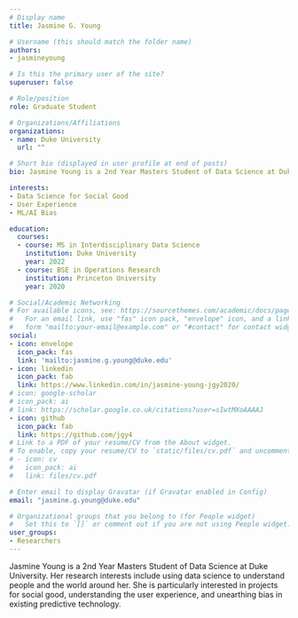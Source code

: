 ```yaml
---
# Display name
title: Jasmine G. Young

# Username (this should match the folder name)
authors:
- jasmineyoung

# Is this the primary user of the site?
superuser: false

# Role/position
role: Graduate Student

# Organizations/Affiliations
organizations:
- name: Duke University
  url: ""

# Short bio (displayed in user profile at end of posts)
bio: Jasmine Young is a 2nd Year Masters Student of Data Science at Duke University.

interests:
- Data Science for Social Good
- User Experience
- ML/AI Bias

education:
  courses:
  - course: MS in Interdisciplinary Data Science
    institution: Duke University
    year: 2022
  - course: BSE in Operations Research
    institution: Princeton University
    year: 2020

# Social/Academic Networking
# For available icons, see: https://sourcethemes.com/academic/docs/page-builder/#icons
#   For an email link, use "fas" icon pack, "envelope" icon, and a link in the
#   form "mailto:your-email@example.com" or "#contact" for contact widget.
social:
- icon: envelope
  icon_pack: fas
  link: 'mailto:jasmine.g.young@duke.edu'
- icon: linkedin
  icon_pack: fab
  link: https://www.linkedin.com/in/jasmine-young-jgy2020/
# icon: google-scholar
# icon_pack: ai
# link: https://scholar.google.co.uk/citations?user=sIwtMXoAAAAJ
- icon: github
  icon_pack: fab
  link: https://github.com/jgy4
# Link to a PDF of your resume/CV from the About widget.
# To enable, copy your resume/CV to `static/files/cv.pdf` and uncomment the lines below.
# - icon: cv
#   icon_pack: ai
#   link: files/cv.pdf

# Enter email to display Gravatar (if Gravatar enabled in Config)
email: "jasmine.g.young@duke.edu"

# Organizational groups that you belong to (for People widget)
#   Set this to `[]` or comment out if you are not using People widget.
user_groups:
- Researchers
---
```


Jasmine Young is a 2nd Year Masters Student of Data Science at Duke University. Her research interests include using data science to understand people and the world around her. She is particularly interested in projects for social good, understanding the user experience, and unearthing bias in existing predictive technology.
